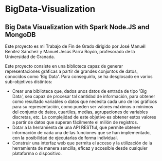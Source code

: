 # BigData-Visualization

## Big Data Visualization with Spark Node.JS and MongoDB


Este proyecto es mi Trabajo de Fin de Grado dirigido por José Manuél Benitez Sánchez y Manuel Jesús Parra Royón, profesorado de la Universidad de Granada.

Este proyecto consiste en una biblioteca capaz de generar representaciones gráficas a partir de grandes conjuntos de datos, conocidos como 'Big Data'. Para conseguirlo, se ha desglosado en varios sub-objetivos distintos:

- Crear una biblioteca que, dados unos datos de entrada de tipo 'Big Data', sea capaz de procesar tal cantidad de información, para obtener como resultado variables o datos que necesita cada uno de los gráficos para su representación, como pueden ser valores máximos o mínimos del conjunto de datos, cuartiles, medias, agrupaciones de variables discretas, etc. La complejidad de este objetivo es obtener estos valores a partir de datos que superan fácilmente el millón de registros.
- Dotar a la herramienta de una API RESTful, que permite obtener información de cada una de las funciones que se han implementado, con la posibilidad de ejecutarlas de forma individual.
- Construir una interfaz web que permita el acceso y la utilización de la herramienta de manera sencilla, eficaz y accesible desde cualquier plataforma o dispositivo.



